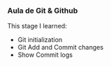 ### Aula de Git & Github

This stage I learned:

- Git initialization
- Git Add and Commit changes
- Show Commit logs